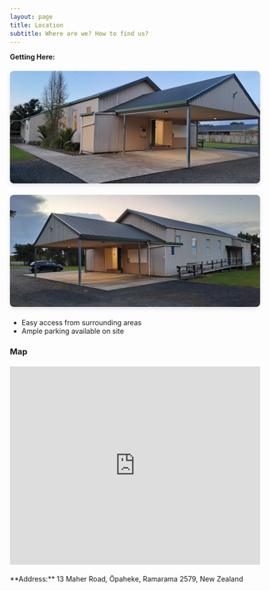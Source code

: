 ```yaml
---
layout: page
title: Location
subtitle: Where are we? How to find us?
---
```

**Getting Here:**

<div class="dojo-images" style="display: flex; flex-wrap: wrap; gap: 20px; margin: 20px 0;">
  <div style="flex: 1; min-width: 300px;">
    <img src="/assets/img/dojo.jpg" alt="Ramarama Aikido Dojo" style="width: 100%; height: auto; border-radius: 8px; box-shadow: 0 4px 8px rgba(0,0,0,0.1);">
  </div>
  <div style="flex: 1; min-width: 300px;">
    <img src="/assets/img/dojo1.jpg" alt="Ramarama Aikido Dojo Interior" style="width: 100%; height: auto; border-radius: 8px; box-shadow: 0 4px 8px rgba(0,0,0,0.1);">
  </div>
</div>

- Easy access from surrounding areas
- Ample parking available on site 


### Map
<div class="map-container" style="position: relative; width: 100%; height: 400px; margin: 20px 0;">
  <iframe 
    src="https://www.google.com/maps/embed?pb=!1m18!1m12!1m3!1d3010.1234567890123!2d174.98765432109876!3d-37.12345678901234!2m3!1f0!2f0!3f0!3m2!1i1024!2i768!4f13.1!3m3!1m2!1s0x6d0d4b8c9a8b7c6d%3A0x5e0f1a2b3c4d5e6f!2s13+Maher+Rd%2C+%C5%8Cpaheke%2C+Ramarama+2579%2C+New+Zealand!5e0!3m2!1sen!2snz!4v1234567890123"
    width="100%" 
    height="400" 
    style="border:0;" 
    allowfullscreen="" 
    loading="lazy" 
    referrerpolicy="no-referrer-when-downgrade">
  </iframe>
</div>
**Address:** 13 Maher Road, Ōpaheke, Ramarama 2579, New Zealand
